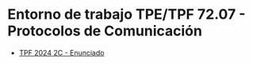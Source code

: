 # Entorno de trabajo TPE/TPF 72.07 - Protocolos de Comunicación

* [TPF 2024 2C - Enunciado](./TPF_2024-2c/TP%20final%202024%202C.pdf)
